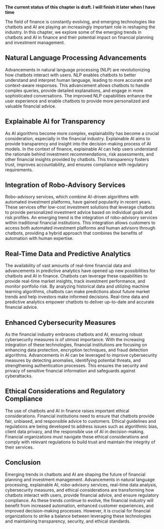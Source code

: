 **The current status of this chapter is draft. I will finish it later when I have time**

The field of finance is constantly evolving, and emerging technologies like chatbots and AI are playing an increasingly important role in reshaping the industry. In this chapter, we explore some of the emerging trends in chatbots and AI in finance and their potential impact on financial planning and investment management.

Natural Language Processing Advancements
----------------------------------------

Advancements in natural language processing (NLP) are revolutionizing how chatbots interact with users. NLP enables chatbots to better understand and interpret human language, leading to more accurate and context-aware responses. This advancement allows chatbots to handle complex queries, provide detailed explanations, and engage in more sophisticated conversations. The improved NLP capabilities enhance the user experience and enable chatbots to provide more personalized and valuable financial advice.

Explainable AI for Transparency
-------------------------------

As AI algorithms become more complex, explainability has become a crucial consideration, especially in the financial industry. Explainable AI aims to provide transparency and insight into the decision-making process of AI models. In the context of finance, explainable AI can help users understand the rationale behind investment recommendations, risk assessments, and other financial insights provided by chatbots. This transparency fosters trust, improves accountability, and ensures compliance with regulatory requirements.

Integration of Robo-Advisory Services
-------------------------------------

Robo-advisory services, which combine AI-driven algorithms with automated investment platforms, have gained popularity in recent years. These services offer low-cost investment solutions that leverage chatbots to provide personalized investment advice based on individual goals and risk profiles. An emerging trend is the integration of robo-advisory services within traditional financial institutions. This integration allows customers to access both automated investment platforms and human advisors through chatbots, providing a hybrid approach that combines the benefits of automation with human expertise.

Real-Time Data and Predictive Analytics
---------------------------------------

The availability of vast amounts of real-time financial data and advancements in predictive analytics have opened up new possibilities for chatbots and AI in finance. Chatbots can leverage these capabilities to provide real-time market insights, track investment performance, and monitor portfolio risk. By analyzing historical data and utilizing machine learning algorithms, chatbots can make predictions about future market trends and help investors make informed decisions. Real-time data and predictive analytics empower chatbots to deliver up-to-date and accurate financial advice.

Enhanced Cybersecurity Measures
-------------------------------

As the financial industry embraces chatbots and AI, ensuring robust cybersecurity measures is of utmost importance. With the increasing integration of these technologies, financial institutions are focusing on enhancing data protection, encryption techniques, and fraud detection algorithms. Advancements in AI can be leveraged to improve cybersecurity measures by detecting anomalies, identifying potential threats, and strengthening authentication processes. This ensures the security and privacy of sensitive financial information and safeguards against cyberattacks.

Ethical Considerations and Regulatory Compliance
------------------------------------------------

The use of chatbots and AI in finance raises important ethical considerations. Financial institutions need to ensure that chatbots provide fair, unbiased, and responsible advice to customers. Ethical guidelines and regulations are being developed to address issues such as algorithmic bias, client data privacy, and the responsible use of AI in decision-making. Financial organizations must navigate these ethical considerations and comply with relevant regulations to build trust and maintain the integrity of their services.

Conclusion
----------

Emerging trends in chatbots and AI are shaping the future of financial planning and investment management. Advancements in natural language processing, explainable AI, robo-advisory services, real-time data analysis, cybersecurity measures, and ethical considerations are transforming how chatbots interact with users, provide financial advice, and ensure regulatory compliance. As these trends continue to evolve, the financial industry will benefit from increased automation, enhanced customer experiences, and improved decision-making processes. However, it is crucial for financial organizations to strike a balance between leveraging these technologies and maintaining transparency, security, and ethical standards.
